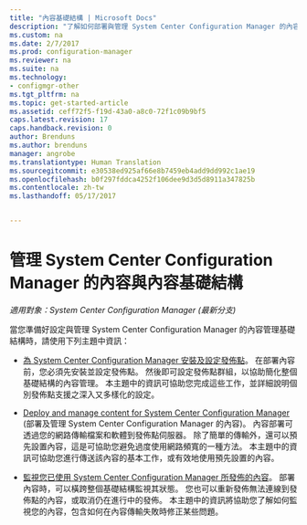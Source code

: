 ```yaml
---
title: "內容基礎結構 | Microsoft Docs"
description: "了解如何部署與管理 System Center Configuration Manager 的內容管理基礎結構。"
ms.custom: na
ms.date: 2/7/2017
ms.prod: configuration-manager
ms.reviewer: na
ms.suite: na
ms.technology:
- configmgr-other
ms.tgt_pltfrm: na
ms.topic: get-started-article
ms.assetid: ceff72f5-f19d-43a0-a8c0-72f1c09b9bf5
caps.latest.revision: 17
caps.handback.revision: 0
author: Brenduns
ms.author: brenduns
manager: angrobe
ms.translationtype: Human Translation
ms.sourcegitcommit: e30538ed925af66e8b7459eb4add9dd992c1ae19
ms.openlocfilehash: b0f297fddca4252f106dee9d3d5d8911a347825b
ms.contentlocale: zh-tw
ms.lasthandoff: 05/17/2017


---
```

# <a name="manage-content-and-content-infrastructure-for-system-center-configuration-manager"></a>管理 System Center Configuration Manager 的內容與內容基礎結構

*適用對象：System Center Configuration Manager (最新分支)*

當您準備好設定與管理 System Center Configuration Manager 的內容管理基礎結構時，請使用下列主題中資訊：  

-   [為 System Center Configuration Manager 安裝及設定發佈點](../../../../core/servers/deploy/configure/install-and-configure-distribution-points.md)。 在部署內容前，您必須先安裝並設定發佈點。 然後即可設定發佈點群組，以協助簡化整個基礎結構的內容管理。 本主題中的資訊可協助您完成這些工作，並詳細說明個別發佈點支援之深入又多樣化的設定。  

-   [Deploy and manage content for System Center Configuration Manager](../../../../core/servers/deploy/configure/deploy-and-manage-content.md) (部署及管理 System Center Configuration Manager 的內容)。 內容部署可透過您的網路傳輸檔案和軟體到發佈點伺服器。 除了簡單的傳輸外，還可以預先設置內容，這是可協助您避免過度使用網路頻寬的一種方法。 本主題中的資訊可協助您進行傳送該內容的基本工作，或有效地使用預先設置的內容。  

-   [監視您已使用 System Center Configuration Manager 所發佈的內容](../../../../core/servers/deploy/configure/monitor-content-you-have-distributed.md)。 部署內容時，可以橫跨整個基礎結構監視其狀態。 您也可以重新發佈無法連線到發佈點的內容，或取消仍在進行中的發佈。 本主題中的資訊將協助您了解如何監視您的內容，包含如何在內容傳輸失敗時修正某些問題。  

